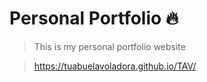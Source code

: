 # Personal Portfolio 🔥
> This is my personal portfolio website

> https://tuabuelavoladora.github.io/TAV/
